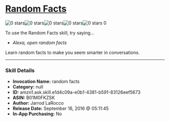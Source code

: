 # [Random Facts](http://alexa.amazon.com/#skills/amzn1.ask.skill.e1d4c09a-e0b1-4381-b591-83126eef5673)
![0 stars](../../images/ic_star_border_black_18dp_1x.png)![0 stars](../../images/ic_star_border_black_18dp_1x.png)![0 stars](../../images/ic_star_border_black_18dp_1x.png)![0 stars](../../images/ic_star_border_black_18dp_1x.png)![0 stars](../../images/ic_star_border_black_18dp_1x.png) 0

To use the Random Facts skill, try saying...

* *Alexa, open random facts*

Learn random facts to make you seem smarter in conversations.

***

### Skill Details

* **Invocation Name:** random facts
* **Category:** null
* **ID:** amzn1.ask.skill.e1d4c09a-e0b1-4381-b591-83126eef5673
* **ASIN:** B01M0FKZSK
* **Author:** Jarrod LaRocco
* **Release Date:** September 16, 2016 @ 05:11:45
* **In-App Purchasing:** No

